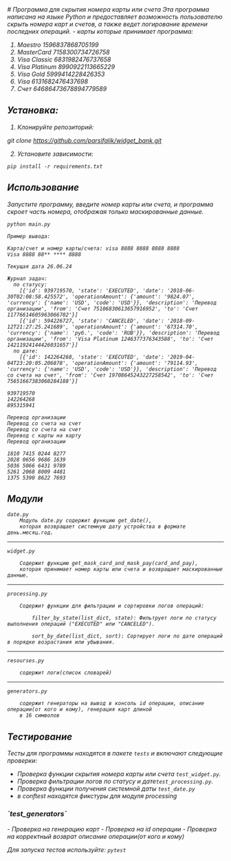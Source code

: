 <i>
# Программа для скрытия номера карты или счета
Эта программа написана на языке Python и предоставляет 
возможность пользователю скрыть номера карт и счетов, 
а также ведет логирование времени последних операций.
- карты которые принимает программа:

1)    Maestro 1596837868705199
2)    MasterCard 7158300734726758
3)    Visa Classic 6831982476737658
4)    Visa Platinum 8990922113665229
5)    Visa Gold 5999414228426353
6)    Visa 6131682476437698
7)    Счет 64686473678894779589

## Установка:
1) Клонируйте репозиторий:

git clone https://github.com/parsifalik/widget_bank.git

2) Установите зависимости:

`pip install -r requirements.txt`

## Использование

Запустите программу, введите номер карты или счета, 
и программа скроет часть номера, отображая только маскированные данные.

`python main.py`

    Пример вывода:
    
    Карта/счет и номер карты/счета: visa 8888 8888 8888 8888
    Visa 8888 88** **** 8888
    
    Текущая дата 26.06.24
    
    Журнал задач:
      по статусу:
        [{'id': 939719570, 'state': 'EXECUTED', 'date': '2018-06-30T02:08:58.425572', 'operationAmount': {'amount': '9824.07', 'currency': {'name': 'USD', 'code': 'USD'}}, 'description': 'Перевод организации', 'from': 'Счет 75106830613657916952', 'to': 'Счет 11776614605963066702'}]
        [{'id': 594226727, 'state': 'CANCELED', 'date': '2018-09-12T21:27:25.241689', 'operationAmount': {'amount': '67314.70', 'currency': {'name': 'руб.', 'code': 'RUB'}}, 'description': 'Перевод организации', 'from': 'Visa Platinum 1246377376343588', 'to': 'Счет 14211924144426031657'}]
      по дате:
        [{'id': 142264268, 'state': 'EXECUTED', 'date': '2019-04-04T23:20:05.206878', 'operationAmount': {'amount': '79114.93', 'currency': {'name': 'USD', 'code': 'USD'}}, 'description': 'Перевод со счета на счет', 'from': 'Счет 19708645243227258542', 'to': 'Счет 75651667383060284188'}]
    
    939719570
    142264268
    895315941
    
    Перевод организации
    Перевод со счета на счет
    Перевод со счета на счет
    Перевод с карты на карту
    Перевод организации
    
    1810 7415 0244 8277
    2028 0656 9686 1639
    5036 5066 6431 9789
    5261 2068 8009 4481
    1375 5390 8622 7693

## Модули

    date.py
        Модуль date.py содержит функцию get_date(), 
        которая возвращает системную дату устройства в формате день.месяц.год.

---

    widget.py
    
        Содержит функцию get_mask_card_and_mask_pay(card_and_pay), 
        которая принимает номер карты или счета и возвращает маскированные данные.
---

    processing.py
    
        Содержит функции для фильтрации и сортировки логов операций:
    
            filter_by_state(list_dict, state): Фильтрует логи по статусу выполнения операций ("EXECUTED" или "CANCELED").
    
            sort_by_date(list_dict, sort): Сортирует логи по дате операций в порядке возрастания или убывания.
---

    resourses.py
        
        содержит логи(список словарей)
---

    generators.py

        содержит генераторы на вывод в консоль id операции, описание операции(от кого и кому), генерация карт длиной 
        в 16 символов
## Тестирование
Тесты для программы находятся в пакете `tests` и включают следующие проверки:

- Проверка функции скрытия номера карты или счета `test_widget.py`.
- Проверка фильтрации логов по статусу и дате`test_processing.py`.
- Проверка функции получения системной даты `test_date.py`
- в conftest находятся фикстуры для модуля processing
<h3>`test_generators`</h3>
  - Проверка на генерацию карт
  - Проверка на id операции
  - Проверка на корректный возврат описание операции(от кого и кому)

Для запуска тестов используйте:
`pytest`
</i>